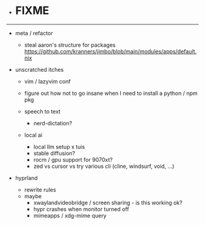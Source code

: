 - # FIXME
  
---

- meta / refactor
  - steal aaron's structure for packages https://github.com/kranners/jimbo/blob/main/modules/apps/default.nix

- unscratched itches
  - vim / lazyvim conf
  - figure out how not to go insane when I need to install a python / npm pkg
  
  - speech to text
    - nerd-dictation?

  - local ai
    - local llm setup x tuis 
    - stable diffusion?
    - rocm / gpu support for 9070xt?
    - zed vs cursor vs try various cli (cline, windsurf, void, ...)
 
- hyprland 
  - rewrite rules
  - maybe
    - xwaylandvideobridge / screen sharing - is this working ok?
    - hypr crashes when monitor turned off
    - mimeapps / xdg-mime query

